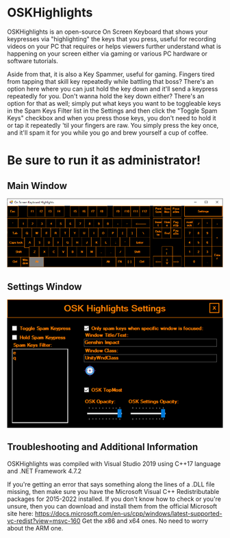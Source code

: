 # OSKHighlights
OSKHighlights is an open-source On Screen Keyboard that shows your keypresses via "highlighting" the keys that you press, useful for recording videos on your PC that requires or helps viewers further understand what is happening on your screen either via gaming or various PC hardware or software tutorials.

Aside from that, it is also a Key Spammer, useful for gaming. Fingers tired from tapping that skill key repeatedly while battling that boss? There's an option here where you can
just hold the key down and it'll send a keypress repeatedly for you. Don't wanna hold the key down either? There's an option for that as well; simply put what keys you want to be
toggleable keys in the Spam Keys Filter list in the Settings and then click the "Toggle Spam Keys" checkbox and when you press those keys, you don't need to hold it or tap it
repeatedly 'til your fingers are raw. You simply press the key once, and it'll spam it for you while you go and brew yourself a cup of coffee.

<h1><b>Be sure to run it as administrator!</b></h1>

## Main Window
<div align="center">
  <p>
    <img src="https://github.com/Rixef/OSKHighlights/blob/main/.github/OSKH.png" width="902" alt="OSKH" />
  </p>
</div>

## Settings Window
<div align="center">
  <p>
    <img src="https://github.com/Rixef/OSKHighlights/blob/main/.github/OSKHSettings.png" width="545" alt="OSKHSettings" />
  </p>
</div>

## Troubleshooting and Additional Information
OSKHighlights was compiled with Visual Studio 2019 using C++17 language and .NET Framework 4.7.2

If you're getting an error that says something along the lines of a .DLL file missing, then make sure you have the Microsoft Visual C++ Redistributable packages for 2015-2022 installed. If you don't know how to check or you're unsure, then you can download and install them from the official Microsoft site here: https://docs.microsoft.com/en-us/cpp/windows/latest-supported-vc-redist?view=msvc-160
Get the x86 and x64 ones. No need to worry about the ARM one.

